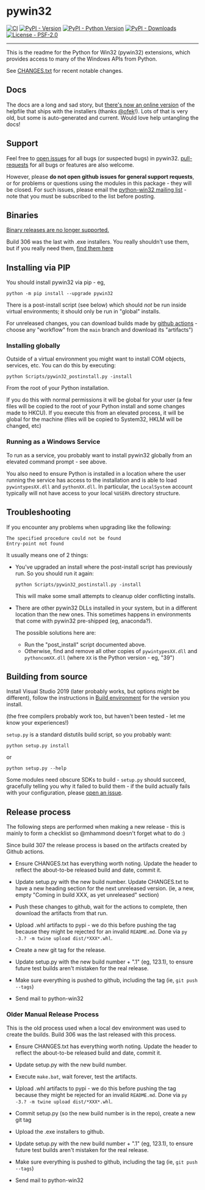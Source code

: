 # pywin32

[![CI](https://github.com/mhammond/pywin32/workflows/CI/badge.svg)](https://github.com/mhammond/pywin32/actions?query=workflow%3ACI)
[![PyPI - Version](https://img.shields.io/pypi/v/pywin32.svg)](https://pypi.org/project/pywin32)
[![PyPI - Python Version](https://img.shields.io/pypi/pyversions/pywin32.svg)](https://pypi.org/project/pywin32)
[![PyPI - Downloads](https://img.shields.io/pypi/dm/pywin32.svg)](https://pypi.org/project/pywin32)
[![License - PSF-2.0](https://img.shields.io/badge/license-PSF--2.0-9400d3.svg)](https://spdx.org/licenses/PSF-2.0.html)

-----

This is the readme for the Python for Win32 (pywin32) extensions, which provides access to many of the Windows APIs from Python.

See [CHANGES.txt](https://github.com/mhammond/pywin32/blob/master/CHANGES.txt) for recent notable changes.

## Docs

The docs are a long and sad story, but [there's now an online version](https://mhammond.github.io/pywin32/)
of the helpfile that ships with the installers (thanks [@ofek](https://github.com/mhammond/pywin32/pull/1774)!).
Lots of that is very old, but some is auto-generated and current. Would love help untangling the docs!

## Support

Feel free to [open issues](https://github.com/mhammond/pywin32/issues) for
all bugs (or suspected bugs) in pywin32. [pull-requests](https://github.com/mhammond/pywin32/pulls)
for all bugs or features are also welcome.

However, please **do not open github issues for general support requests**, or
for problems or questions using the modules in this package - they will be
closed. For such issues, please email the
[python-win32 mailing list](http://mail.python.org/mailman/listinfo/python-win32) -
note that you must be subscribed to the list before posting.

## Binaries

[Binary releases are no longer supported.](https://mhammond.github.io/pywin32_installers.html)

Build 306 was the last with .exe installers. You really shouldn't use them, but if you really need them,
[find them here](https://github.com/mhammond/pywin32/releases/tag/b306)

## Installing via PIP

You should install pywin32 via pip - eg,

```shell
python -m pip install --upgrade pywin32
```

There is a post-install script (see below) which should *not* be run inside virtual environments;
it should only be run in "global" installs.

For unreleased changes, you can download builds made by [github actions](https://github.com/mhammond/pywin32/actions/) -
choose any "workflow" from the `main` branch and download its "artifacts")

### Installing globally

Outside of a virtual environment you might want to install COM objects, services, etc. You can do
this by executing:

```shell
python Scripts/pywin32_postinstall.py -install
```

From the root of your Python installation.

If you do this with normal permissions it will be global for your user (a few files will be
copied to the root of your Python install and some changes made to HKCU). If you execute this from
an elevated process, it will be global for the machine (files will be copied to System32, HKLM
will be changed, etc)

### Running as a Windows Service

To run as a service, you probably want to install pywin32 globally from an elevated
command prompt - see above.

You also need to ensure Python is installed in a location where the user running
the service has access to the installation and is able to load `pywintypesXX.dll` and `pythonXX.dll`. In particular, the `LocalSystem` account typically will not have access
to your local `%USER%` directory structure.

## Troubleshooting

If you encounter any problems when upgrading like the following:

```text
The specified procedure could not be found
Entry-point not found
```

It usually means one of 2 things:

* You've upgraded an install where the post-install script has previously run.
So you should run it again:

    ```shell
    python Scripts/pywin32_postinstall.py -install
    ```

    This will make some small attempts to cleanup older conflicting installs.

* There are other pywin32 DLLs installed in your system,
but in a different location than the new ones. This sometimes happens in environments that
come with pywin32 pre-shipped (eg, anaconda?).

  The possible solutions here are:

  * Run the "post_install" script documented above.
  * Otherwise, find and remove all other copies of `pywintypesXX.dll` and `pythoncomXX.dll`
  (where `XX` is the Python version - eg, "39")

## Building from source

Install Visual Studio 2019 (later probably works, but options might be different),
follow the instructions in [Build environment](/build_env.md#build-environment)
for the version you install.

(the free compilers probably work too, but haven't been tested - let me know your experiences!)

`setup.py` is a standard distutils build script, so you probably want:

```shell
python setup.py install
```

or

```shell
python setup.py --help
```

Some modules need obscure SDKs to build - `setup.py` should succeed, gracefully
telling you why it failed to build them - if the build actually fails with your
configuration, please [open an issue](https://github.com/mhammond/pywin32/issues).

## Release process

The following steps are performed when making a new release - this is mainly
to form a checklist so @mhammond doesn't forget what to do :)

Since build 307 the release process is based on the artifacts created by Github actions.

* Ensure CHANGES.txt has everything worth noting. Update the header to reflect
  the about-to-be released build and date, commit it.

* Update setup.py with the new build number. Update CHANGES.txt to have a new heading
  section for the next unreleased version. (ie, a new, empty "Coming in build XXX, as yet unreleased"
  section)

* Push these changes to github, wait for the actions to complete, then
  download the artifacts from that run.

* Upload .whl artifacts to pypi - we do this before pushing the tag because they might be
  rejected for an invalid `README.md`. Done via `py -3.? -m twine upload dist/*XXX*.whl`.

* Create a new git tag for the release.

* Update setup.py with the new build number + ".1" (eg, 123.1), to ensure
  future test builds aren't mistaken for the real release.

* Make sure everything is pushed to github, including the tag (ie,
  `git push --tags`)

* Send mail to python-win32

### Older Manual Release Process

This is the old process used when a local dev environment was used to create
the builds. Build 306 was the last released with this process.

* Ensure CHANGES.txt has everything worth noting. Update the header to reflect
  the about-to-be released build and date, commit it.

* Update setup.py with the new build number.

* Execute `make.bat`, wait forever, test the artifacts.

* Upload .whl artifacts to pypi - we do this before pushing the tag because they might be
  rejected for an invalid `README.md`. Done via `py -3.? -m twine upload dist/*XXX*.whl`.

* Commit setup.py (so the new build number is in the repo), create a new git tag

* Upload the .exe installers to github.

* Update setup.py with the new build number + ".1" (eg, 123.1), to ensure
  future test builds aren't mistaken for the real release.

* Make sure everything is pushed to github, including the tag (ie,
  `git push --tags`)

* Send mail to python-win32
